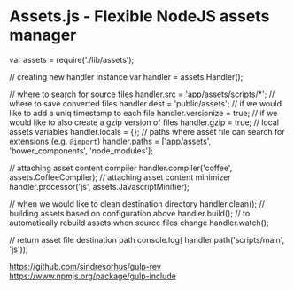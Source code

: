 Assets.js - Flexible NodeJS assets manager
==========================================

  var assets = require('./lib/assets');

  // creating new handler instance
  var handler = assets.Handler();

  // where to search for source files
  handler.src = 'app/assets/scripts/*';
  // where to save converted files
  handler.dest = 'public/assets';
  // if we would like to add a uniq timestamp to each file
  handler.versionize = true;
  // if we would like to also create a gzip version of files
  handler.gzip = true;
  // local assets variables
  handler.locals = {};
  // paths where asset file can search for extensions (e.g. `@import`)
  handler.paths = ['app/assets', 'bower_components', 'node_modules'];

  // attaching asset content compiler
  handler.compiler('coffee', assets.CoffeeCompiler);
  // attaching asset content minimizer
  handler.processor('js', assets.JavascriptMinifier);

  // when we would like to clean destination directory
  handler.clean();
  // building assets based on configuration above
  handler.build();
  // to automatically rebuild assets when source files change
  handler.watch();

  // return asset file destination path
  console.log( handler.path('scripts/main', 'js'));


https://github.com/sindresorhus/gulp-rev
https://www.npmjs.org/package/gulp-include
